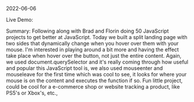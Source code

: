 2022-06-06

Live Demo:

Summary: Following along with Brad and Florin doing 50 JavaScript projects to get better at JavaScript. Today we built a split landing page with two sides that dynamically change when you hover over them with your mouse. I'm interested in playing around a bit more and having the effect take place when hover over the button, not just the entire content. Again, we used document.querySelector and it's really coming through how useful and popular this JavaScript tool is, we also used mouseenter and mouseleave for the first time which was cool to see, it looks for where your mouse is on the content and executes the function if so. Fun little project, could be cool for a e-commerce shop or website tracking a product, like PS5's or Xbox's, etc.,
